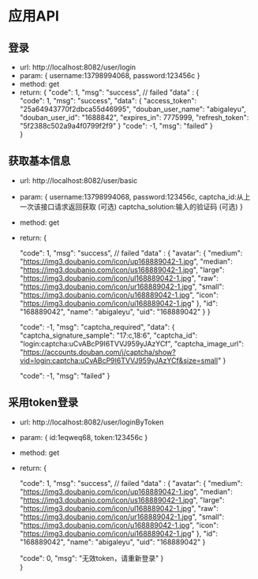 
# 应用API

## 登录

- url:  http://localhost:8082/user/login
- param: {
  username:13798994068,
  password:123456c
}
- method: get
- return: {
    <!--  失败：0  成功：1 -->
    "code": 1, 
    "msg": "success", // failed
    "data" : {  
      <!-- 成功：1  -->
      "code": 1,
      "msg": "success",
      "data": {
          "access_token": "25a64943770f2dbca55d46995",
          "douban_user_name": "abigaleyu",
          "douban_user_id": "1688842",
          "expires_in": 7775999,
          "refresh_token": "5f2388c502a9a4f0799f2f9"
      }
      <!-- 失败 0 -->
      "code": -1,
      "msg": "failed"
    }  
	} 

## 获取基本信息

- url:  http://localhost:8082/user/basic
- param: {
  username:13798994068,
  password:123456c,
  captcha_id:从上一次该接口请求返回获取 (可选)
  captcha_solution:输入的验证码 (可选)
}
- method: get
- return: {
    <!-- 成功：1  --> 
    "code": 1, 
    "msg": "success", // failed
    "data" : { 
      "avatar": {
          "medium": "https://img3.doubanio.com/icon/up168889042-1.jpg",
          "median": "https://img3.doubanio.com/icon/us168889042-1.jpg",
          "large": "https://img3.doubanio.com/icon/ul168889042-1.jpg",
          "raw": "https://img3.doubanio.com/icon/ur168889042-1.jpg",
          "small": "https://img3.doubanio.com/icon/u168889042-1.jpg",
          "icon": "https://img3.doubanio.com/icon/ui168889042-1.jpg"
        },
        "id": "168889042",
        "name": "abigaleyu",
        "uid": "168889042"
      }
    } 

    <!-- 需要验证码 -1 -->
    "code": -1,
    "msg": "captcha_required",
    "data": {
      "captcha_signature_sample": "17:c,18:6",
      "captcha_id": "login:captcha:uCvABcP9I6TVVJ959yJAzYCf",
      "captcha_image_url": "https://accounts.douban.com/j/captcha/show?vid=login:captcha:uCvABcP9I6TVVJ959yJAzYCf&size=small"
    }
    
    <!-- 失败 0 -->
    "code": -1,
    "msg": "failed" 
	} 

## 采用token登录

- url:  http://localhost:8082/user/loginByToken
- param: {
  id:1eqweq68,
  token:123456c
}
- method: get
- return: {
    <!-- 成功：1  --> 
    "code": 1, 
    "msg": "success", // failed
    "data" : { 
        "avatar": {
        "medium": "https://img3.doubanio.com/icon/up168889042-1.jpg",
        "median": "https://img3.doubanio.com/icon/us168889042-1.jpg",
        "large": "https://img3.doubanio.com/icon/ul168889042-1.jpg",
        "raw": "https://img3.doubanio.com/icon/ur168889042-1.jpg",
        "small": "https://img3.doubanio.com/icon/u168889042-1.jpg",
        "icon": "https://img3.doubanio.com/icon/ui168889042-1.jpg"
      },
      "id": "168889042",
      "name": "abigaleyu",
      "uid": "168889042"
    } 
      
    <!-- 失败 0 -->
    "code": 0,
    "msg": "无效token，请重新登录"
    }  
	} 

